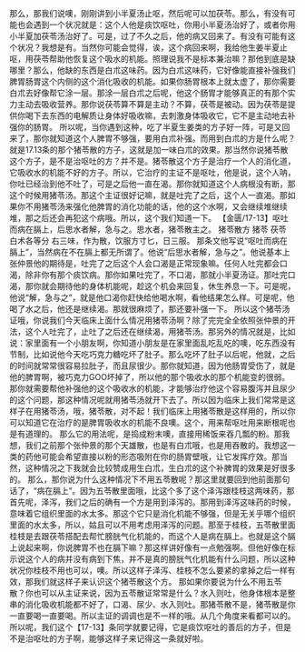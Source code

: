 那么，那我们说噢，刚刚讲到小半夏汤止呕，然后呢可以加茯苓。那么，有没有可能也会遇到一个状况就是：这个人他是痰饮呕吐，你用小半夏汤治好了，或者你用小半夏加茯苓汤治好了。可是，过了不久之后，他的病又回来了。有没有可能有这个状况？我想是有。当然你可能会觉得，诶，这个病回来啊，我给他生姜半夏止呕，用茯苓帮助他恢复这个吸水的机能。照理说我不是标本兼治嘛？那他到底是缺哪里？那么，他缺的东西是白朮这味药。因为白朮这味药，它好像能直接补强我们脾胃肠胃这个内侧的这个消化吸收的机能。如果你肠胃根本上就太虚了，那你需要白朮去好像帮它涂一层。那涂一层白朮之后呢，他这个肠胃才能够真正的有那个实力主动去吸收营养。那你说茯苓算不算是主动？不算，茯苓是被动。因为茯苓是提供你喝下去东西的电解质让身体好吸收嘛，去刺激身体吸收它，它不是主动地去补强你的肠胃。
所以呢，当你遇到这种，吃了半夏生姜类的方子好一阵，可是又回来了，那你就知道这个人脾胃不够强，要用白朮补强。而用到白朮的方是什么呢？就是17.13条的那个猪苓散的方子，这就是加一味白朮的效果。那当然你说猪苓散这个方子，是不是治呕吐的方？并不是。猪苓散这个方子是治疗一个人的消化道，它吸收水的机能不好的方子。所以，它治疗的主证不是呕吐，他是说，这个人呐，你吐已经治到他不吐了，可是之后他一直在渴。那你就知道这个人病根没有断，那这个时候用猪苓汤。那这个主证很好记嘛，就是吐完了之后，这个人一直渴。那如果你不用猪苓汤来强化他脾胃的消化功能的话，他的这个水啊，又会继续堆继续堆，那之后还会再犯这个病哦。所以，这个我们知道一下。
【金匮/17-13】呕吐而病在膈上，后思水者解，急与之。思水者，猪苓散主之。
猪苓散方
猪苓  茯苓  白术各等分
右三味，作为散，饮服方寸匕，日三服。
那条文他写说“呕吐而病在膈上”，当然病在不在膈上都无所谓了。他说“后思水者解，急与之”。他说基本上张仲景他的期待是，吐完了之后这个人会口渴是正常现象嘛。任何人吐完都会口渴，除非你有那个痰饮病。那你如果吐完了，不口渴，那就小半夏汤证。那吐完口渴，那你就会期待他的身体机能呢，趁这个机会来回复，休生养息一下。可是呢，他说“解，急与之”，就是他口渴你赶快给他喝水啊，看他结果怎么样。可是呢，他喝了水之后，他还是继续渴。那就很麻烦了，那还要补强一下。
所以这个猪苓汤证哦，你说我们今天临床上面什么情况用猪苓汤啊？除了完完全全依照张仲景的开法，这个人吐完了，止吐了之后还在继续渴，用猪苓汤。那另外的情况就是，比如说：家里面有一个小朋友啊，你知道小朋友是在家里面乱吃乱吃的噢，吃东西没有节制，比如说他今天吃巧克力糖吃坏了肚子。那么吃坏了肚子以后呢，他就，之后的时间就常常很容易拉肚子，而且尿很少。那你就知道，因为他肠胃受伤了，就是他的脾胃啊，被巧克力GOO坏掉了，所以他的那个吸收水的那个机能变的很弱。那你就需要帮他补强他的这个吸收水的机能，才能够治疗他这个容易腹泻并且尿少的这个问题，那这种情况呢就用猪苓汤就开下去了。所以因为临床上我们常常是这样子在用猪苓汤，哦，猪苓散，对不起！我们临床上用猪苓散是这样用的，所以你可以知道它在治疗的是脾胃吸收水的机能不良噢。这个，用来帮呕吐用来断根呢也是有道理的。
那么它的用法呢，是捣成粉末噢，直接用稀饭来吞几瓢的粉。那我想，我们之前那个张仲景的那个天雄散，也是有白朮哦，也是用吞散的。我想这一类的药他可能会希望直接以粉的形态吸附在你的肠胃壁哦，让它发挥疗效。那当然，这种情况之下我就会比较赞成用生白朮，生白朮的这个补脾胃的效果是好很多的。
那么，那你说为什么这种情况下不用五苓散呢？那这里就要回到他前面那句话了，“病在膈上”。因为五苓散里面哦，比这个多了这个泽泻跟桂枝这两味药，那首先呢，泽泻，我们之后的确有一个方是用到泽泻的。那用到泽泻这味药的时候，意味着它组织里面的水太多。那这个它只是消化机能不够强，但是无关乎哪个组织里面的水太多，所以，姑且可以不用考虑用泽泻的问题。那至于桂枝，五苓散里面桂枝是去跟茯苓搭配去帮忙膀胱气化机能的，而这个人是病在膈上。也就是这个膈上说起来啊，你说脾胃不也在膈下嘛？那这样讲好像有一点勉强啊。但他好像在标示说这个人的病并没有病到下焦，并不是真的膀胱气化机能有什么问题，所以这种状况你桂枝不用也可以，噢。所以这样子泽泻、桂枝不怎么要紧的拿掉之后一样有效，那我们就这样子来认识这个猪苓散这个方。
那如果你要说为什么不用五苓散？你也可以从主证来说，因为五苓散证常常是什么？水入则吐，他身体根本是整串的消化吸收机能都不好了，口渴、尿少、水入则吐。那猪苓散不是，猪苓散是你一直要喝一直要喝。所以主证的调调也是不一样的哦。从几个角度来看都可以的。所以呢，我们这个【17-13】条同学就要记得，它是痰饮呕吐的善后的方子，但是不是治呕吐的方子啊，能够这样子来记得这一条就好啦。
